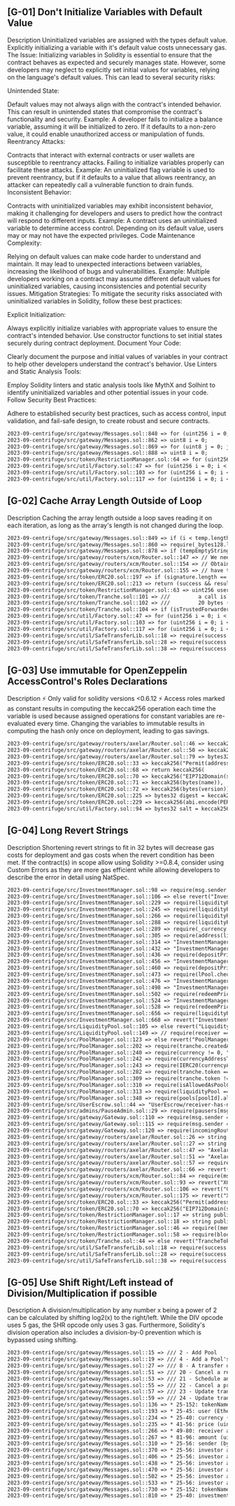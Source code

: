 ## [G-01] Don't Initialize Variables with Default Value
Description
Uninitialized variables are assigned with the types default value.
Explicitly initializing a variable with it's default value costs unnecessary gas.
The Issue:
Initializing variables in Solidity is essential to ensure that the contract behaves as expected and securely manages state. However, some developers may neglect to explicitly set initial values for variables, relying on the language's default values. This can lead to several security risks:

Unintended State:

Default values may not always align with the contract's intended behavior. This can result in unintended states that compromise the contract's functionality and security.
Example: A developer fails to initialize a balance variable, assuming it will be initialized to zero. If it defaults to a non-zero value, it could enable unauthorized access or manipulation of funds.
Reentrancy Attacks:

Contracts that interact with external contracts or user wallets are susceptible to reentrancy attacks. Failing to initialize variables properly can facilitate these attacks.
Example: An uninitialized flag variable is used to prevent reentrancy, but if it defaults to a value that allows reentrancy, an attacker can repeatedly call a vulnerable function to drain funds.
Inconsistent Behavior:

Contracts with uninitialized variables may exhibit inconsistent behavior, making it challenging for developers and users to predict how the contract will respond to different inputs.
Example: A contract uses an uninitialized variable to determine access control. Depending on its default value, users may or may not have the expected privileges.
Code Maintenance Complexity:

Relying on default values can make code harder to understand and maintain. It may lead to unexpected interactions between variables, increasing the likelihood of bugs and vulnerabilities.
Example: Multiple developers working on a contract may assume different default values for uninitialized variables, causing inconsistencies and potential security issues.
Mitigation Strategies:
To mitigate the security risks associated with uninitialized variables in Solidity, follow these best practices:

Explicit Initialization:

Always explicitly initialize variables with appropriate values to ensure the contract's intended behavior.
Use constructor functions to set initial states securely during contract deployment.
Document Your Code:

Clearly document the purpose and initial values of variables in your contract to help other developers understand the contract's behavior.
Use Linters and Static Analysis Tools:

Employ Solidity linters and static analysis tools like MythX and Solhint to identify uninitialized variables and other potential issues in your code.
Follow Security Best Practices:

Adhere to established security best practices, such as access control, input validation, and fail-safe design, to create robust and secure contracts.
```txt
2023-09-centrifuge/src/gateway/Messages.sol::848 => for (uint256 i = 0; i < 128; i++) {
2023-09-centrifuge/src/gateway/Messages.sol::862 => uint8 i = 0;
2023-09-centrifuge/src/gateway/Messages.sol::869 => for (uint8 j = 0; j < i; j++) {
2023-09-centrifuge/src/gateway/Messages.sol::888 => uint8 i = 0;
2023-09-centrifuge/src/token/RestrictionManager.sol::64 => for (uint256 i = 0; i < userLength; i++) {
2023-09-centrifuge/src/util/Factory.sol::47 => for (uint256 i = 0; i < wards.length; i++) {
2023-09-centrifuge/src/util/Factory.sol::103 => for (uint256 i = 0; i < trancheTokenWards.length; i++) {
2023-09-centrifuge/src/util/Factory.sol::117 => for (uint256 i = 0; i < restrictionManagerWards.length; i++) {
```
## [G-02] Cache Array Length Outside of Loop
Description
Caching the array length outside a loop saves reading it on each iteration, as long as the array's length is not changed during the loop.
```txt
2023-09-centrifuge/src/gateway/Messages.sol::849 => if (i < temp.length) {
2023-09-centrifuge/src/gateway/Messages.sol::860 => require(_bytes128.length == 128, "Input should be 128 bytes");
2023-09-centrifuge/src/gateway/Messages.sol::878 => if (tempEmptyStringTest.length == 0) {
2023-09-centrifuge/src/gateway/routers/xcm/Router.sol::147 => // We need to specify the length of the message in the scale-encoding format
2023-09-centrifuge/src/gateway/routers/xcm/Router.sol::154 => // Obtain the Scale-encoded length of a given message. Each Liquidity Pools Message is fixed-sized and
2023-09-centrifuge/src/gateway/routers/xcm/Router.sol::155 => // have thus a fixed scale-encoded length associated to which message variant (aka Call).
2023-09-centrifuge/src/token/ERC20.sol::197 => if (signature.length == 65) {
2023-09-centrifuge/src/token/ERC20.sol::213 => return (success && result.length == 32 && abi.decode(result, (bytes4)) == IERC1271.isValidSignature.selector);
2023-09-centrifuge/src/token/RestrictionManager.sol::63 => uint256 userLength = users.length;
2023-09-centrifuge/src/token/Tranche.sol::101 => ///         a call is not performed by the trusted forwarder or the calldata length is less than
2023-09-centrifuge/src/token/Tranche.sol::102 => ///         20 bytes (an address length).
2023-09-centrifuge/src/token/Tranche.sol::104 => if (isTrustedForwarder(msg.sender) && msg.data.length >= 20) {
2023-09-centrifuge/src/util/Factory.sol::47 => for (uint256 i = 0; i < wards.length; i++) {
2023-09-centrifuge/src/util/Factory.sol::103 => for (uint256 i = 0; i < trancheTokenWards.length; i++) {
2023-09-centrifuge/src/util/Factory.sol::117 => for (uint256 i = 0; i < restrictionManagerWards.length; i++) {
2023-09-centrifuge/src/util/SafeTransferLib.sol::18 => require(success && (data.length == 0 || abi.decode(data, (bool))), "SafeTransferLib/safe-transfer-from-failed");
2023-09-centrifuge/src/util/SafeTransferLib.sol::28 => require(success && (data.length == 0 || abi.decode(data, (bool))), "SafeTransferLib/safe-transfer-failed");
2023-09-centrifuge/src/util/SafeTransferLib.sol::38 => require(success && (data.length == 0 || abi.decode(data, (bool))), "SafeTransferLib/safe-approve-failed");
```
## [G-03] Use immutable for OpenZeppelin AccessControl's Roles Declarations
Description
⚡️ Only valid for solidity versions <0.6.12 ⚡️
Access roles marked as constant results in computing the keccak256 operation each time the variable is used because assigned operations for constant variables are re-evaluated every time.
Changing the variables to immutable results in computing the hash only once on deployment, leading to gas savings.
```txt
2023-09-centrifuge/src/gateway/routers/axelar/Router.sol::46 => keccak256(bytes(axelarCentrifugeChainId)) == keccak256(bytes(sourceChain)),
2023-09-centrifuge/src/gateway/routers/axelar/Router.sol::50 => keccak256(bytes(axelarCentrifugeChainAddress)) == keccak256(bytes(sourceAddress)),
2023-09-centrifuge/src/gateway/routers/axelar/Router.sol::79 => bytes32 payloadHash = keccak256(payload);
2023-09-centrifuge/src/token/ERC20.sol::33 => keccak256("Permit(address owner,address spender,uint256 value,uint256 nonce,uint256 deadline)");
2023-09-centrifuge/src/token/ERC20.sol::68 => return keccak256(
2023-09-centrifuge/src/token/ERC20.sol::70 => keccak256("EIP712Domain(string name,string version,uint256 chainId,address verifyingContract)"),
2023-09-centrifuge/src/token/ERC20.sol::71 => keccak256(bytes(name)),
2023-09-centrifuge/src/token/ERC20.sol::72 => keccak256(bytes(version)),
2023-09-centrifuge/src/token/ERC20.sol::225 => bytes32 digest = keccak256(
2023-09-centrifuge/src/token/ERC20.sol::229 => keccak256(abi.encode(PERMIT_TYPEHASH, owner, spender, value, nonce, deadline))
2023-09-centrifuge/src/util/Factory.sol::94 => bytes32 salt = keccak256(abi.encodePacked(poolId, trancheId));
```
## [G-04] Long Revert Strings
Description
Shortening revert strings to fit in 32 bytes will decrease gas costs for deployment and gas costs when the revert condition has been met.
If the contract(s) in scope allow using Solidity >=0.8.4, consider using Custom Errors as they are more gas efficient while allowing developers to describe the error in detail using NatSpec.
```txt
2023-09-centrifuge/src/InvestmentManager.sol::98 => require(msg.sender == address(gateway), "InvestmentManager/not-the-gateway");
2023-09-centrifuge/src/InvestmentManager.sol::106 => else revert("InvestmentManager/file-unrecognized-param");
2023-09-centrifuge/src/InvestmentManager.sol::229 => require(liquidityPool != address(0), "InvestmentManager/tranche-does-not-exist");
2023-09-centrifuge/src/InvestmentManager.sol::245 => require(liquidityPool != address(0), "InvestmentManager/tranche-does-not-exist");
2023-09-centrifuge/src/InvestmentManager.sol::266 => require(liquidityPool != address(0), "InvestmentManager/tranche-does-not-exist");
2023-09-centrifuge/src/InvestmentManager.sol::288 => require(liquidityPool != address(0), "InvestmentManager/tranche-does-not-exist");
2023-09-centrifuge/src/InvestmentManager.sol::289 => require(_currency == LiquidityPoolLike(liquidityPool).asset(), "InvestmentManager/not-tranche-currency");
2023-09-centrifuge/src/InvestmentManager.sol::305 => require(address(liquidityPool) != address(0), "InvestmentManager/tranche-does-not-exist");
2023-09-centrifuge/src/InvestmentManager.sol::314 => "InvestmentManager/trancheTokens-transfer-failed"
2023-09-centrifuge/src/InvestmentManager.sol::432 => "InvestmentManager/amount-exceeds-deposit-limits"
2023-09-centrifuge/src/InvestmentManager.sol::436 => require(depositPrice != 0, "LiquidityPool/deposit-token-price-0");
2023-09-centrifuge/src/InvestmentManager.sol::456 => "InvestmentManager/amount-exceeds-mint-limits"
2023-09-centrifuge/src/InvestmentManager.sol::460 => require(depositPrice != 0, "LiquidityPool/deposit-token-price-0");
2023-09-centrifuge/src/InvestmentManager.sol::473 => require(lPool.checkTransferRestriction(msg.sender, user, 0), "InvestmentManager/trancheTokens-not-a-member");
2023-09-centrifuge/src/InvestmentManager.sol::476 => "InvestmentManager/trancheTokens-transfer-failed"
2023-09-centrifuge/src/InvestmentManager.sol::498 => "InvestmentManager/amount-exceeds-redeem-limits"
2023-09-centrifuge/src/InvestmentManager.sol::502 => require(redeemPrice != 0, "LiquidityPool/redeem-token-price-0");
2023-09-centrifuge/src/InvestmentManager.sol::524 => "InvestmentManager/amount-exceeds-withdraw-limits"
2023-09-centrifuge/src/InvestmentManager.sol::528 => require(redeemPrice != 0, "LiquidityPool/redeem-token-price-0");
2023-09-centrifuge/src/InvestmentManager.sol::656 => require(liquidityPool != address(0), "InvestmentManager/unknown-liquidity-pool");
2023-09-centrifuge/src/InvestmentManager.sol::668 => revert("InvestmentManager/uint128-overflow");
2023-09-centrifuge/src/LiquidityPool.sol::105 => else revert("LiquidityPool/file-unrecognized-param");
2023-09-centrifuge/src/LiquidityPool.sol::149 => // require(receiver == msg.sender, "LiquidityPool/not-authorized-to-mint");
2023-09-centrifuge/src/PoolManager.sol::123 => else revert("PoolManager/file-unrecognized-param");
2023-09-centrifuge/src/PoolManager.sol::202 => require(tranche.createdAt == 0, "PoolManager/tranche-already-exists");
2023-09-centrifuge/src/PoolManager.sol::240 => require(currency != 0, "PoolManager/currency-id-has-to-be-greater-than-0");
2023-09-centrifuge/src/PoolManager.sol::242 => require(currencyAddressToId[currencyAddress] == 0, "PoolManager/currency-address-in-use");
2023-09-centrifuge/src/PoolManager.sol::243 => require(IERC20(currencyAddress).decimals() <= MAX_CURRENCY_DECIMALS, "PoolManager/too-many-currency-decimals");
2023-09-centrifuge/src/PoolManager.sol::282 => require(tranche.token == address(0), "PoolManager/tranche-already-deployed");
2023-09-centrifuge/src/PoolManager.sol::309 => require(tranche.token != address(0), "PoolManager/tranche-does-not-exist"); // Tranche must have been added
2023-09-centrifuge/src/PoolManager.sol::310 => require(isAllowedAsPoolCurrency(poolId, currency), "PoolManager/currency-not-supported"); // Currency must be supported by pool
2023-09-centrifuge/src/PoolManager.sol::313 => require(liquidityPool == address(0), "PoolManager/liquidityPool-already-deployed");
2023-09-centrifuge/src/PoolManager.sol::348 => require(pools[poolId].allowedCurrencies[currencyAddress], "PoolManager/pool-currency-not-allowed");
2023-09-centrifuge/src/UserEscrow.sol::44 => "UserEscrow/receiver-has-no-allowance"
2023-09-centrifuge/src/admins/PauseAdmin.sol::29 => require(pausers[msg.sender] == 1, "PauseAdmin/not-authorized-to-pause");
2023-09-centrifuge/src/gateway/Gateway.sol::110 => require(msg.sender == address(investmentManager), "Gateway/only-investment-manager-allowed-to-call");
2023-09-centrifuge/src/gateway/Gateway.sol::115 => require(msg.sender == address(poolManager), "Gateway/only-pool-manager-allowed-to-call");
2023-09-centrifuge/src/gateway/Gateway.sol::120 => require(incomingRouters[msg.sender], "Gateway/only-router-allowed-to-call");
2023-09-centrifuge/src/gateway/routers/axelar/Router.sol::26 => string private constant axelarCentrifugeChainAddress = "0x7369626cef070000000000000000000000000000";
2023-09-centrifuge/src/gateway/routers/axelar/Router.sol::27 => string private constant centrifugeGatewayPrecompileAddress = "0x0000000000000000000000000000000000002048";
2023-09-centrifuge/src/gateway/routers/axelar/Router.sol::47 => "AxelarRouter/invalid-source-chain"
2023-09-centrifuge/src/gateway/routers/axelar/Router.sol::51 => "AxelarRouter/invalid-source-address"
2023-09-centrifuge/src/gateway/routers/axelar/Router.sol::57 => require(msg.sender == address(gateway), "AxelarRouter/only-gateway-allowed-to-call");
2023-09-centrifuge/src/gateway/routers/axelar/Router.sol::66 => revert("AxelarRouter/file-unrecognized-param");
2023-09-centrifuge/src/gateway/routers/xcm/Router.sol::84 => require(msg.sender == address(gateway), "XCMRouter/only-gateway-allowed-to-call");
2023-09-centrifuge/src/gateway/routers/xcm/Router.sol::93 => revert("XCMRouter/file-unrecognized-param");
2023-09-centrifuge/src/gateway/routers/xcm/Router.sol::106 => revert("CentrifugeXCMRouter/file-unrecognized-param");
2023-09-centrifuge/src/gateway/routers/xcm/Router.sol::175 => revert("XCMRouter/unsupported-outgoing-message");
2023-09-centrifuge/src/token/ERC20.sol::33 => keccak256("Permit(address owner,address spender,uint256 value,uint256 nonce,uint256 deadline)");
2023-09-centrifuge/src/token/ERC20.sol::70 => keccak256("EIP712Domain(string name,string version,uint256 chainId,address verifyingContract)"),
2023-09-centrifuge/src/token/RestrictionManager.sol::17 => string public constant SUCCESS_MESSAGE = "RestrictionManager/transfer-allowed";
2023-09-centrifuge/src/token/RestrictionManager.sol::18 => string public constant DESTINATION_NOT_A_MEMBER_RESTRICTION_MESSAGE = "RestrictionManager/destination-not-a-member";
2023-09-centrifuge/src/token/RestrictionManager.sol::46 => require((members[user] >= block.timestamp), "RestrictionManager/destination-not-a-member");
2023-09-centrifuge/src/token/RestrictionManager.sol::58 => require(block.timestamp <= validUntil, "RestrictionManager/invalid-valid-until");
2023-09-centrifuge/src/token/Tranche.sol::44 => else revert("TrancheToken/file-unrecognized-param");
2023-09-centrifuge/src/util/SafeTransferLib.sol::18 => require(success && (data.length == 0 || abi.decode(data, (bool))), "SafeTransferLib/safe-transfer-from-failed");
2023-09-centrifuge/src/util/SafeTransferLib.sol::28 => require(success && (data.length == 0 || abi.decode(data, (bool))), "SafeTransferLib/safe-transfer-failed");
2023-09-centrifuge/src/util/SafeTransferLib.sol::38 => require(success && (data.length == 0 || abi.decode(data, (bool))), "SafeTransferLib/safe-approve-failed");
```
## [G-05] Use Shift Right/Left instead of Division/Multiplication if possible
Description
A division/multiplication by any number x being a power of 2 can be calculated by shifting log2(x) to the right/left.
While the DIV opcode uses 5 gas, the SHR opcode only uses 3 gas. Furthermore, Solidity's division operation also includes a division-by-0 prevention which is bypassed using shifting.
```txt
2023-09-centrifuge/src/gateway/Messages.sol::15 => /// 2 - Add Pool
2023-09-centrifuge/src/gateway/Messages.sol::19 => /// 4 - Add a Pool's Tranche Token
2023-09-centrifuge/src/gateway/Messages.sol::27 => /// 8 - A transfer of Tranche tokens
2023-09-centrifuge/src/gateway/Messages.sol::51 => /// 20 - Cancel a redeem order
2023-09-centrifuge/src/gateway/Messages.sol::53 => /// 21 - Schedule an upgrade contract to be granted admin rights
2023-09-centrifuge/src/gateway/Messages.sol::55 => /// 22 - Cancel a previously scheduled upgrade
2023-09-centrifuge/src/gateway/Messages.sol::57 => /// 23 - Update tranche token metadata
2023-09-centrifuge/src/gateway/Messages.sol::59 => /// 24 - Update tranche investment limit
2023-09-centrifuge/src/gateway/Messages.sol::136 => * 25-152: tokenName (string = 128 bytes)
2023-09-centrifuge/src/gateway/Messages.sol::193 => * 25-45: user (Ethereum address, 20 bytes - Skip 12 bytes from 32-byte addresses)
2023-09-centrifuge/src/gateway/Messages.sol::234 => * 25-40: currency (uint128 = 16 bytes)
2023-09-centrifuge/src/gateway/Messages.sol::235 => * 41-56: price (uint128 = 16 bytes)
2023-09-centrifuge/src/gateway/Messages.sol::266 => * 49-80: receiver address (32 bytes)
2023-09-centrifuge/src/gateway/Messages.sol::267 => * 81-96: amount (uint128 = 16 bytes)
2023-09-centrifuge/src/gateway/Messages.sol::310 => * 25-56: sender (bytes32)
2023-09-centrifuge/src/gateway/Messages.sol::370 => * 25-56: investor address (32 bytes)
2023-09-centrifuge/src/gateway/Messages.sol::406 => * 25-56: investor address (32 bytes)
2023-09-centrifuge/src/gateway/Messages.sol::438 => * 25-56: investor address (32 bytes)
2023-09-centrifuge/src/gateway/Messages.sol::470 => * 25-56: investor address (32 bytes)
2023-09-centrifuge/src/gateway/Messages.sol::502 => * 25-56: investor address (32 bytes)
2023-09-centrifuge/src/gateway/Messages.sol::533 => * 25-56: investor address (32 bytes)
2023-09-centrifuge/src/gateway/Messages.sol::730 => * 25-152: tokenName (string = 128 bytes)
2023-09-centrifuge/src/gateway/Messages.sol::810 => * 25-40: investmentLimit (uint128 = 16 bytes)
```